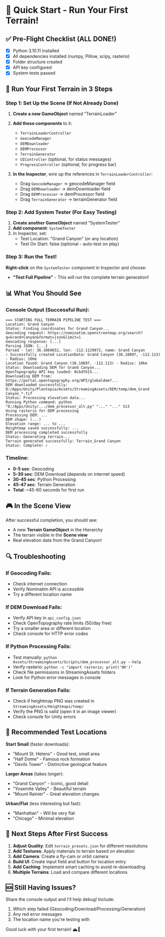 # 🎯 Quick Start - Run Your First Terrain!

## ✅ Pre-Flight Checklist (ALL DONE!)
- [x] Python 3.10.11 installed
- [x] All dependencies installed (numpy, Pillow, scipy, rasterio)
- [x] Folder structure created
- [x] API key configured
- [x] System tests passed

## 🚀 Run Your First Terrain in 3 Steps

### Step 1: Set Up the Scene (If Not Already Done)

1. **Create a new GameObject** named "TerrainLoader"
2. **Add these components** to it:
   - `TerrainLoaderController`
   - `GeocodeManager`
   - `DEMDownloader`
   - `DEMProcessor`
   - `TerrainGenerator`
   - `UIController` (optional, for status messages)
   - `ProgressController` (optional, for progress bar)

3. **In the Inspector**, wire up the references in `TerrainLoaderController`:
   - Drag `GeocodeManager` → geocodeManager field
   - Drag `DEMDownloader` → demDownloader field
   - Drag `DEMProcessor` → demProcessor field
   - Drag `TerrainGenerator` → terrainGenerator field

### Step 2: Add System Tester (For Easy Testing)

1. **Create another GameObject** named "SystemTester"
2. **Add component**: `SystemTester`
3. In Inspector, set:
   - Test Location: "Grand Canyon" (or any location)
   - Test On Start: false (optional - auto-test on play)

### Step 3: Run the Test!

**Right-click** on the `SystemTester` component in Inspector and choose:
- **"Test Full Pipeline"** - This will run the complete terrain generation!

## 📊 What You Should See

### Console Output (Successful Run):
```
=== STARTING FULL TERRAIN PIPELINE TEST ===
Location: Grand Canyon
Status: Finding coordinates for Grand Canyon...
Geocoding request: https://nominatim.openstreetmap.org/search?q=Grand+Canyon&format=json&limit=1
Geocoding response: [...]
Parsing JSON: {...}
Parsed - lat: 36.1069652, lon: -112.1129972, name: Grand Canyon
✓ Successfully created LocationData: Grand Canyon (36.10697, -112.113) - Radius: 10km
Location found: Grand Canyon (36.10697, -112.113) - Radius: 10km
Status: Downloading DEM for Grand Canyon...
OpenTopography API key loaded: 0cbdf615...
Downloading DEM from: https://portal.opentopography.org/API/globaldem?...
DEM downloaded successfully: D:/Apps/Unity/Plantopia/Assets/StreamingAssets/DEM/temp/dem_Grand Canyon_*.tif
Status: Processing elevation data...
Running Python command: python "D:/Apps/Unity/.../dem_processor_alt.py" "..." "..." 513
Using rasterio for DEM processing
Processing DEM: ...
DEM shape: (...)
Elevation range: ... to ...
Heightmap saved successfully: ...
DEM processing completed successfully
Status: Generating terrain...
Terrain generated successfully: Terrain_Grand Canyon
Status: Complete! ✓
```

### Timeline:
- **0-5 sec**: Geocoding
- **5-30 sec**: DEM Download (depends on internet speed)
- **30-45 sec**: Python Processing
- **45-47 sec**: Terrain Generation
- **Total**: ~45-60 seconds for first run

## 🎮 In the Scene View

After successful completion, you should see:
- A new **Terrain GameObject** in the Hierarchy
- The terrain visible in the **Scene view**
- Real elevation data from the Grand Canyon!

## 🔍 Troubleshooting

### If Geocoding Fails:
- Check internet connection
- Verify Nominatim API is accessible
- Try a different location name

### If DEM Download Fails:
- Verify API key in `api_config.json`
- Check OpenTopography rate limits (50/day free)
- Try a smaller area or different location
- Check console for HTTP error codes

### If Python Processing Fails:
- Test manually: `python Assets/StreamingAssets/Scripts/dem_processor_alt.py --help`
- Verify rasterio: `python -c "import rasterio; print('OK')"`
- Check file permissions in StreamingAssets folders
- Look for Python error messages in console

### If Terrain Generation Fails:
- Check if heightmap PNG was created in `StreamingAssets/Heightmaps/temp/`
- Verify the PNG is valid (open it in an image viewer)
- Check console for Unity errors

## 📝 Recommended Test Locations

**Start Small** (faster downloads):
- "Mount St. Helens" - Good test, small area
- "Half Dome" - Famous rock formation
- "Devils Tower" - Distinctive geological feature

**Larger Areas** (takes longer):
- "Grand Canyon" - Iconic, good detail
- "Yosemite Valley" - Beautiful terrain
- "Mount Rainier" - Great elevation changes

**Urban/Flat** (less interesting but fast):
- "Manhattan" - Will be very flat
- "Chicago" - Minimal elevation

## 🎨 Next Steps After First Success

1. **Adjust Quality**: Edit `terrain_presets.json` for different resolutions
2. **Add Textures**: Apply materials to terrain based on elevation
3. **Add Camera**: Create a fly-cam or orbit camera
4. **Build UI**: Create input field and button for location entry
5. **Add Caching**: Implement smart caching to avoid re-downloading
6. **Multiple Terrains**: Load and compare different locations

## 🆘 Still Having Issues?

Share the console output and I'll help debug! Include:
1. Which step failed (Geocoding/Download/Processing/Generation)
2. Any red error messages
3. The location name you're testing with

Good luck with your first terrain! 🏔️🚀
